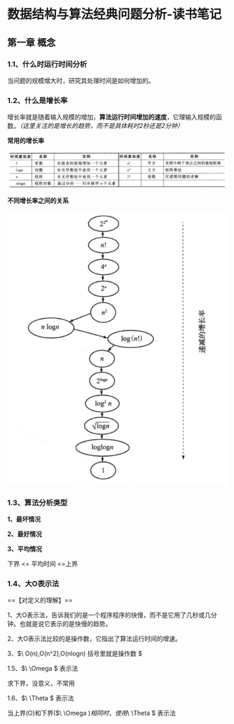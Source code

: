 # 数据结构与算法经典问题分析-读书笔记

## 第一章  概念

### 1.1、什么时运行时间分析

当问题的规模增大时，研究其处理时间是如何增加的。

### 1.2、什么是增长率

增长率就是随着输入规模的增加，**算法运行时间增加的速度**，它理输入规模的函数。*（这里关注的是增长的趋势，而不是具体耗时2秒还是2分钟）*

**常用的增长率**

![image-20200715091809167](./pic/image-20200715091809167.png)

**不同增长率之间的关系**

![image-20200715091846431](./pic/image-20200715091846431.png)

### 1.3、算法分析类型

**1、最坏情况**

**2、最好情况**

**3、平均情况**

下界 <= 平均时间 <=上界

### 1.4、大O表示法

==【对定义的理解】==

1、大O表示法，告诉我们的是一个程序程序的快慢，而不是它用了几秒或几分钟。也就是说它表示的是快慢的趋势。

2、大O表示法比较的是操作数，它指出了算法运行时间的增速。

3、$\  O(n),O(n^2),O(nlogn) 括号里就是操作数 $

1.5、$\ \Omega $ 表示法

求下界，没意义，不常用

1.6、$\ \Theta $ 表示法

当上界(O)和下界($\ \Omega $)相同时，使用$\ \Theta $ 表示法







